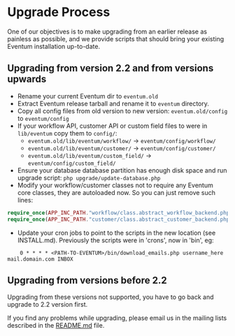 Upgrade Process
===============

One of our objectives is to make upgrading from an earlier release as
painless as possible, and we provide scripts that should bring your
existing Eventum installation up-to-date.

Upgrading from version 2.2 and from versions upwards
----------------------------------------------------

* Rename your current Eventum dir to `eventum.old`
* Extract Eventum release tarball and rename it to `eventum` directory.
* Copy all config files from old version to new version: `eventum.old/config` to `eventum/config`
* If your workflow API, customer API or custom field files to were in `lib/eventum` copy them to `config/`:
	 - `eventum.old/lib/eventum/workflow/` -> `eventum/config/workflow/`
	 - `eventum.old/lib/eventum/customer/` -> `eventum/config/customer/`
	 - `eventum.old/lib/eventum/custom_field/` -> `eventum/config/custom_field/`
* Ensure your database database partition has enough disk space and run upgrade script: `php upgrade/update-database.php`
* Modify your workflow/customer classes not to require any Eventum core classes, they are autoloaded now. So you can just remove such lines:
```php
require_once(APP_INC_PATH."workflow/class.abstract_workflow_backend.php");
require_once(APP_INC_PATH."customer/class.abstract_customer_backend.php");
```
* Update your cron jobs to point to the scripts in the new location (see INSTALL.md).
	Previously the scripts were in 'crons', now in 'bin', eg:
```
	0 * * * * <PATH-TO-EVENTUM>/bin/download_emails.php username_here mail.domain.com INBOX
```

Upgrading from versions before 2.2
----------------------------------

Upgrading from these versions not supported, you have to go back and upgrade to 2.2 version first.

If you find any problems while upgrading, please email us in the mailing lists
described in the [README.md](../README.md) file.
